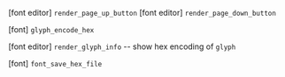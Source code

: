 [font editor] `render_page_up_button`
[font editor] `render_page_down_button`

[font] `glyph_encode_hex`

[font editor] `render_glyph_info` -- show hex encoding of `glyph`

[font] `font_save_hex_file`
